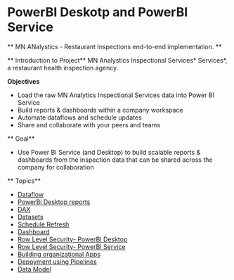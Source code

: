 # PowerBI Deskotp and PowerBI Service
** MN ANalystics - Restaurant Inspections end-to-end implementation. **
 
** Introduction to Project**
 MN Analystics Inspectional Services* Services*, a restaurant health inspection agency.

**Objectives**
 - Load the raw MN Analytics Inspectional Services data into Power BI Service
 - Build reports & dashboards within a company workspace
 - Automate dataflows and schedule updates
 - Share and collaborate with your peers and teams
 
** Goal**
 - Use Power BI Service (and Desktop) to build scalable reports & dashboards from the inspection data that can be shared across the company for collaboration
 
** Topics**
 - [Dataflow](https://github.com/manoj-panicker-github/PowerBI/blob/main/Dataflow.png)
 - [PowerBi Desktop reports](https://github.com/manoj-panicker-github/PowerBI/blob/main/Inspections%20%20%26%20Violations%20-%20Page.png)
 - [DAX](https://github.com/manoj-panicker-github/PowerBI/blob/main/DAX-%20Measures.png)
 - [Datasets](https://github.com/manoj-panicker-github/PowerBI/blob/main/Dataset.png)
 - [Schedule Refresh](https://github.com/manoj-panicker-github/PowerBI/blob/main/Scheduled%20Refresh.png)
 - [Dashboard](https://github.com/manoj-panicker-github/PowerBI/blob/main/Restaurant%20Inspections%20-%20Dashbaord.png)
 - [Row Level Security- PowerBI Desktop](https://github.com/manoj-panicker-github/PowerBI/blob/main/RLS-%20Roles.png)
 - [Row Level Security- PowerBI Service](https://github.com/manoj-panicker-github/PowerBI/blob/main/RLS-%20PowerBI%20Service.png)
 - [Building organizational Apps](https://github.com/manoj-panicker-github/PowerBI/blob/main/Organizational%20App.png)
 - [Depoyment using Pipelines](https://github.com/manoj-panicker-github/PowerBI/blob/main/Pipeline%20configuration.png)
 - [Data Model](https://github.com/manoj-panicker-github/PowerBI/blob/main/Data%20Model.png)
